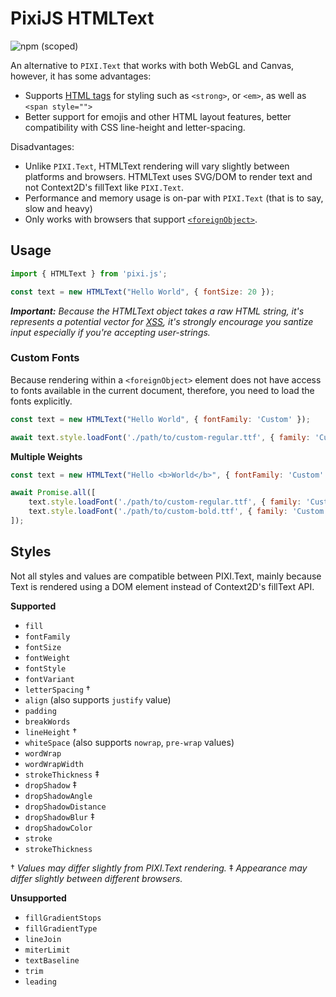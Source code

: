 # PixiJS HTMLText

![npm (scoped)](https://img.shields.io/npm/v/@pixi/text-html)

An alternative to `PIXI.Text` that works with both WebGL and Canvas, however, it has some advantages:

* Supports [HTML tags](https://developer.mozilla.org/en-US/docs/Learn/HTML/Introduction_to_HTML) for styling such as `<strong>`, or `<em>`, as well as `<span style="">`
* Better support for emojis and other HTML layout features, better compatibility with CSS line-height and letter-spacing.

Disadvantages:

* Unlike `PIXI.Text`, HTMLText rendering will vary slightly between platforms and browsers. HTMLText uses SVG/DOM to render text and not Context2D's fillText like `PIXI.Text`.
* Performance and memory usage is on-par with `PIXI.Text` (that is to say, slow and heavy)
* Only works with browsers that support [`<foreignObject>`](https://caniuse.com/?search=foreignObject).

## Usage

```js
import { HTMLText } from 'pixi.js';

const text = new HTMLText("Hello World", { fontSize: 20 });
```

_**Important:** Because the HTMLText object takes a raw HTML string, it's represents a potential vector for [XSS](https://en.wikipedia.org/wiki/Cross-site_scripting), it's strongly encourage you santize input especially if you're accepting user-strings._

### Custom Fonts

Because rendering within a `<foreignObject>` element does not have access to fonts available in the current document, therefore, you need to load the fonts explicitly.

```js
const text = new HTMLText("Hello World", { fontFamily: 'Custom' });

await text.style.loadFont('./path/to/custom-regular.ttf', { family: 'Custom' });
```

**Multiple Weights**

```js
const text = new HTMLText("Hello <b>World</b>", { fontFamily: 'Custom' });

await Promise.all([
    text.style.loadFont('./path/to/custom-regular.ttf', { family: 'Custom' }),
    text.style.loadFont('./path/to/custom-bold.ttf', { family: 'Custom', weight: 'bold' });
]);
```

## Styles

Not all styles and values are compatible between PIXI.Text, mainly because Text is rendered using a DOM element instead of Context2D's fillText API.

**Supported**

* `fill`
* `fontFamily`
* `fontSize`
* `fontWeight`
* `fontStyle`
* `fontVariant`
* `letterSpacing` †
* `align` (also supports `justify` value)
* `padding`
* `breakWords`
* `lineHeight` †
* `whiteSpace` (also supports `nowrap`, `pre-wrap` values)
* `wordWrap`
* `wordWrapWidth`
* `strokeThickness` ‡
* `dropShadow` ‡
* `dropShadowAngle`
* `dropShadowDistance`
* `dropShadowBlur` ‡
* `dropShadowColor`
* `stroke`
* `strokeThickness`

† _Values may differ slightly from PIXI.Text rendering._
‡ _Appearance may differ slightly between different browsers._

**Unsupported**

* `fillGradientStops`
* `fillGradientType`
* `lineJoin`
* `miterLimit`
* `textBaseline`
* `trim`
* `leading`
